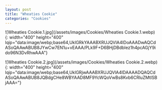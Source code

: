 ```yaml
---
layout: post
title: "Wheaties Cookie"
categories: "Cookies"
---
```

![Wheaties Cookie.1.jpg](/assets/images/Cookies/Wheaties Cookie.1.webp){: width="400" height="400" lqip="data:image/webp;base64,UklGRkYAAABXRUJQVlA4IDoAAADwAQCdASoQAAwABUB8JYwCw7EN1u+vEAAA/PLk9F+D6BHjDBdbIez1h4pcAGjY9ido96N3DvRhwAAA"}

![Wheaties Cookie.2.jpg](/assets/images/Cookies/Wheaties Cookie.2.webp){: width="400" height="400" lqip="data:image/webp;base64,UklGRjwAAABXRUJQVlA4IDAAAADQAQCdASoQAAwABUB8JQBdgCHe8WBYAAD8MF9YcWQoVwBs8Kvb6CRluZMtlSBjAAA="}

